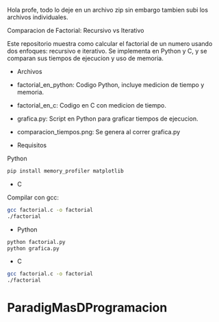 Hola profe, todo lo deje en un archivo zip sin embargo tambien subi los archivos individuales. 

Comparacion de Factorial: Recursivo vs Iterativo

Este repositorio muestra como calcular el factorial de un numero usando dos enfoques: recursivo e iterativo. Se implementa en Python y C, y se comparan sus tiempos de ejecucion y uso de memoria.

- Archivos

- factorial_en_python: Codigo Python, incluye medicion de tiempo y memoria.
- factorial_en_c: Codigo en C con medicion de tiempo.
- grafica.py: Script en Python para graficar tiempos de ejecucion.
- comparacion_tiempos.png: Se genera al correr grafica.py

- Requisitos

 Python

```bash
pip install memory_profiler matplotlib
```

- C

Compilar con gcc:

```bash
gcc factorial.c -o factorial
./factorial
```


- Python

```bash
python factorial.py
python grafica.py
```

- C

```bash
gcc factorial.c -o factorial
./factorial
```


# ParadigMasDProgramacion
